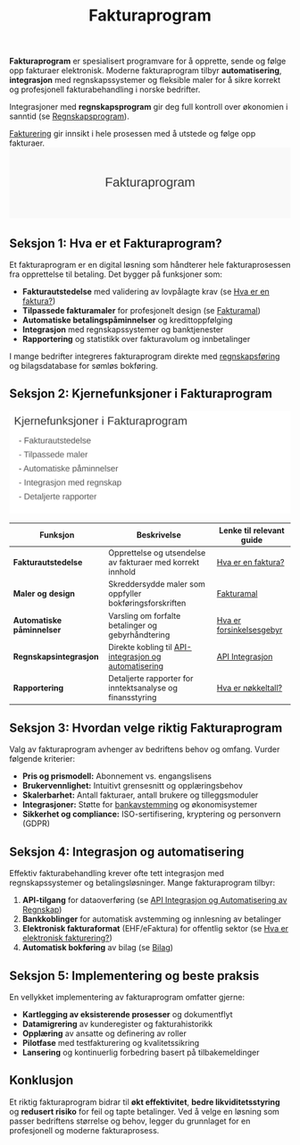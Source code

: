 ﻿---
title: "Fakturaprogram"
seoTitle: "Fakturaprogram"
meta_description: '**Fakturaprogram** er spesialisert programvare for å opprette, sende og følge opp fakturaer elektronisk. Moderne fakturaprogram tilbyr **automatisering**, **i...'
slug: fakturaprogram
type: blog
layout: pages/single
---

**Fakturaprogram** er spesialisert programvare for å opprette, sende og følge opp fakturaer elektronisk. Moderne fakturaprogram tilbyr **automatisering**, **integrasjon** med regnskapssystemer og fleksible maler for å sikre korrekt og profesjonell fakturabehandling i norske bedrifter.
 
Integrasjoner med **regnskapsprogram** gir deg full kontroll over økonomien i sanntid (se [Regnskapsprogram](/blogs/regnskap/regnskapsprogram "Regnskapsprogram: Økonomistyring for Norske Bedrifter")).

[Fakturering](/blogs/regnskap/fakturering "Fakturering: Guide til Prosessen for Opprettelse, Utsending og Oppfølging av Faktura") gir innsikt i hele prosessen med å utstede og følge opp fakturaer.
![Fakturaprogram](fakturaprogram-image.svg)

## Seksjon 1: Hva er et Fakturaprogram?

Et fakturaprogram er en digital løsning som håndterer hele fakturaprosessen fra opprettelse til betaling. Det bygger på funksjoner som:

* **Fakturautstedelse** med validering av lovpålagte krav (se [Hva er en faktura?](/blogs/regnskap/hva-er-en-faktura "Hva er en Faktura? En Guide til Norske Fakturakrav"))  
* **Tilpassede fakturamaler** for profesjonelt design (se [Fakturamal](/blogs/regnskap/hva-er-fakturamal "Hva er Fakturamal? Komplett Guide til Fakturamaler og Fakturadesign"))  
* **Automatiske betalingspåminnelser** og kredittoppfølging  
* **Integrasjon** med regnskapssystemer og banktjenester  
* **Rapportering** og statistikk over fakturavolum og innbetalinger

I mange bedrifter integreres fakturaprogram direkte med [regnskapsføring](/blogs/regnskap/hva-er-bokforing "Hva er Bokføring? Komplett Guide til Regnskapsføring og Bokføringsregler") og bilagsdatabase for sømløs bokføring.

## Seksjon 2: Kjernefunksjoner i Fakturaprogram

![Kjernefunksjoner i Fakturaprogram](fakturaprogram-funksjoner.svg)

| Funksjon               | Beskrivelse                                                         | Lenke til relevant guide                                                                 |
|------------------------|---------------------------------------------------------------------|------------------------------------------------------------------------------------------|
| **Fakturautstedelse**  | Opprettelse og utsendelse av fakturaer med korrekt innhold          | [Hva er en faktura?](/blogs/regnskap/hva-er-en-faktura "Hva er en Faktura?")            |
| **Maler og design**    | Skreddersydde maler som oppfyller bokføringsforskriften             | [Fakturamal](/blogs/regnskap/hva-er-fakturamal "Hva er Fakturamal?")                    |
| **Automatiske påminnelser** | Varsling om forfalte betalinger og gebyrhåndtering              | [Hva er forsinkelsesgebyr](/blogs/regnskap/hva-er-forsinkelsesgebyr "Hva er Forsinkelsesgebyr?") |
| **Regnskapsintegrasjon**| Direkte kobling til [API-integrasjon og automatisering](/blogs/regnskap/api-integrasjon-automatisering-regnskap "API Integrasjon og Automatisering av Regnskap") | [API Integrasjon](/blogs/regnskap/api-integrasjon-automatisering-regnskap)       |
| **Rapportering**       | Detaljerte rapporter for inntektsanalyse og finansstyring           | [Hva er nøkkeltall?](/blogs/regnskap/hva-er-nokkeltall "Hva er Nøkkeltall?")              |

## Seksjon 3: Hvordan velge riktig Fakturaprogram

Valg av fakturaprogram avhenger av bedriftens behov og omfang. Vurder følgende kriterier:

* **Pris og prismodell:** Abonnement vs. engangslisens  
* **Brukervennlighet:** Intuitivt grensesnitt og opplæringsbehov  
* **Skalerbarhet:** Antall fakturaer, antall brukere og tilleggsmoduler  
* **Integrasjoner:** Støtte for [bankavstemming](/blogs/regnskap/hva-er-bankavstemming "Hva er Bankavstemming?") og økonomisystemer  
* **Sikkerhet og compliance:** ISO-sertifisering, kryptering og personvern (GDPR)

## Seksjon 4: Integrasjon og automatisering

Effektiv fakturabehandling krever ofte tett integrasjon med regnskapssystemer og betalingsløsninger. Mange fakturaprogram tilbyr:

1. **API-tilgang** for dataoverføring (se [API Integrasjon og Automatisering av Regnskap](/blogs/regnskap/api-integrasjon-automatisering-regnskap "API Integrasjon og Automatisering av Regnskap"))  
2. **Bankkoblinger** for automatisk avstemming og innlesning av betalinger  
3. **Elektronisk fakturaformat** (EHF/eFaktura) for offentlig sektor (se [Hva er elektronisk fakturering?](/blogs/regnskap/hva-er-elektronisk-fakturering "Hva er elektronisk fakturering?"))  
4. **Automatisk bokføring** av bilag (se [Bilag](/blogs/regnskap/bilag "Bilag - Komplett Guide til Digital Bilagsbehandling"))

## Seksjon 5: Implementering og beste praksis

En vellykket implementering av fakturaprogram omfatter gjerne:

* **Kartlegging av eksisterende prosesser** og dokumentflyt  
* **Datamigrering** av kunderegister og fakturahistorikk  
* **Opplæring** av ansatte og definering av roller  
* **Pilotfase** med testfakturering og kvalitetssikring  
* **Lansering** og kontinuerlig forbedring basert på tilbakemeldinger

## Konklusjon

Et riktig fakturaprogram bidrar til **økt effektivitet**, **bedre likviditetsstyring** og **redusert risiko** for feil og tapte betalinger. Ved å velge en løsning som passer bedriftens størrelse og behov, legger du grunnlaget for en profesjonell og moderne fakturaprosess.












